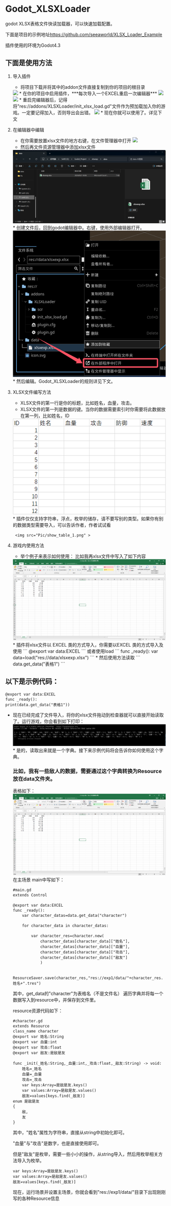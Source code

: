 # Godot_XLSXLoader
godot XLSX表格文件快读加载器，可以快速加载配置。

下面是项目的示例地址<https://github.com/seeaworld/XLSX_Loader_Example>

插件使用的环境为Godot4.3
## 下面是使用方法
1. 导入插件
    * 将项目下载并将其中的addon文件直接复制到你的项目的根目录    
    <img src="https://github.com/seeaworld/Godot_XLSXLoader/blob/main/Pic/import_addon_2.png">
    * 在你的项目中启用插件，***每次导入一个EXCEL重启一次编辑器*** 
    <img src="https://github.com/seeaworld/Godot_XLSXLoader/blob/main/Pic/open_addon.png">

    <img src="https://github.com/seeaworld/Godot_XLSXLoader/blob/main/Pic/restart.png">
    * 重启完编辑器后，记得将"res://addons/XLSXLoader/init_xlsx_load.gd"文件作为预加载加入你的游戏。一定要记得加入，否则导出会出错。
    <img src="https://github.com/seeaworld/Godot_XLSXLoader/blob/main/Pic/open_auto_start.png">
    * 现在你就可以使用了。详见下文

2. 在编辑器中编辑
   * 在你需要放置xlsx文件的地方右键，在文件管理器中打开
      <img src="https://github.com/seeaworld/Godot_XLSXLoader/blob/main/Pic/explorer.png">
   * 然后再文件资源管理器中添加xlsx文件
   <img src="Pic/create_xlsx.png">
   * 创建文件后，回到godot编辑器中。右键，使用外部编辑器打开。
   <img src="Pic/open_e.png">
   * 然后编辑。Godot_XLSXLoader的规则详见下文。
   
3. XLSX文件编写方法
   * XLSX文件的第一行是你的标题，比如姓名，血量，攻击。
   * XLSX文件的第一列是数据的键。当你的数据需要索引时你需要将此数据放在第一列，比如姓名，ID
    <img src="Pic/use_xy.png">
   * 插件仅仅支持字符串，浮点，枚举的储存，请不要写别的类型。如果你有别的数据类型需要导入，可以告诉作者，作者试试看
  
        <img src="Pic/show_table_1.png" >
4. 游戏内使用方法
   * 举个例子来表示如何使用：
    比如我再xlsx文件中写入了如下内容
    <img src="Pic/xlsx_show_all.png" >
   * 插件将xlsx文件以 EXCEL 类的方式导入，你需要以EXCEL 类的方式导入及使用
    ```
    @export var data:EXCEL
    ```
    或者使用load
    ```
    func _ready():
	    var data=load("res://data/xlsxexp.xlsx")
    ```
   * 然后使用方法读取
    ```
    data.get_data("表格1")
    ```
## 以下是示例代码：
```
@export var data:EXCEL
func _ready():
print(data.get_data("表格1"))
```
   * 现在已经完成了文件导入，将你的xlsx文件拖动到检查器就可以直接开始读取了。运行游戏，你会看到如下打印：
    <img src="Pic/show_dic.png">
    * 是的，读取出来就是一个字典。接下来示例代码将会告诉你如何使用这个字典。
  
        ### 比如，我有一些敌人的数据，需要通过这个字典转换为Resource放在data文件夹。
        表格如下：
        <img src="Pic/xlsx_show_all.png">
        在主场景 main中写如下：
        ```
        #main.gd
        extends Control

        @export var data:EXCEL
        func _ready():
	        var character_datas=data.get_data("character")

	        for character_data in character_datas:

		        var character_res=character.new(
                    character_datas[character_data]["姓名"],
                    character_datas[character_data]["血量"],
                    character_datas[character_data]["攻击"],
                    character_datas[character_data]["敌友"]
                    )

		        ResourceSaver.save(character_res,"res://exp1/data/"+character_res.姓名+".tres")

        ```
        其中，get_data的"character"为表格名（不是文件名）
        遍历字典并将每一个数据写入到resource中，并保存到文件里。


        resource资源代码如下：
        ```
        #character.gd
        extends Resource
        class_name character
        @export var 姓名:String
        @export var 血量:int
        @export var 攻击:float
        @export var 敌友:是敌是友

        func _init(_姓名:String,_血量:int,_攻击:float,_敌友:String) -> void:
	        姓名=_姓名
	        血量=_血量
	        攻击=_攻击
	        var keys:Array=是敌是友.keys()
	        var values:Array=是敌是友.values()
	        敌友=values[keys.find(_敌友)]
        enum 是敌是友
        {
	        敌,
	        友
        }
        ```
        
        其中，"姓名"属性为字符串，直接从string中初始化即可。
        
        "血量"与"攻击"是数字，也是直接使用即可。
        
        但是"敌友"是枚举，需要一些小小的操作，从string导入，然后用枚举相关方法导入为枚举。
        ```
	    var keys:Array=是敌是友.keys()
	    var values:Array=是敌是友.values()
	    敌友=values[keys.find(_敌友)]
        ```
        现在，运行场景并设置主场景，你就会看到"res://exp1/data/"目录下出现刚刚写的各种Resource信息

    
